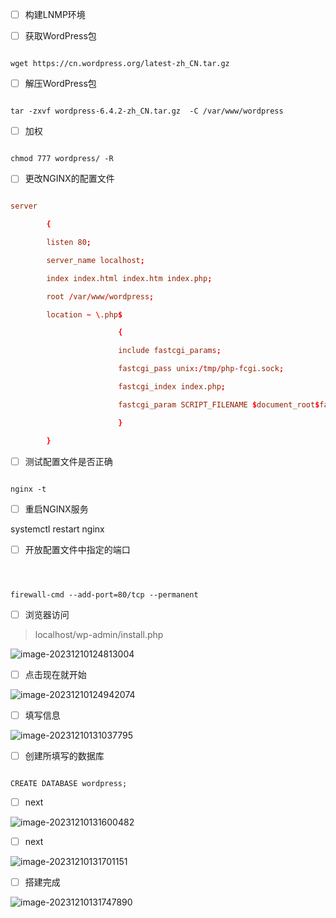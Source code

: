
- [ ] 构建LNMP环境

- [ ] 获取WordPress包

  

```shell

wget https://cn.wordpress.org/latest-zh_CN.tar.gz

```

  
  
  

- [ ] 解压WordPress包

  

```shell

tar -zxvf wordpress-6.4.2-zh_CN.tar.gz  -C /var/www/wordpress

```

  
  
  

- [ ] 加权

  

```shell

chmod 777 wordpress/ -R

```

  
  
  

- [ ] 更改NGINX的配置文件

  

```.conf

server

        {

        listen 80;

        server_name localhost;

        index index.html index.htm index.php;

        root /var/www/wordpress;

        location ~ \.php$

                        {

                        include fastcgi_params;

                        fastcgi_pass unix:/tmp/php-fcgi.sock;

                        fastcgi_index index.php;

                        fastcgi_param SCRIPT_FILENAME $document_root$fastcgi_script_name;

                        }

        }

```

  
  
  

- [ ] 测试配置文件是否正确

  

```shell

nginx -t

```

  
  
  

- [ ] 重启NGINX服务

  

systemctl restart nginx

  

- [ ] 开放配置文件中指定的端口

  

```shell

  

firewall-cmd --add-port=80/tcp --permanent

```

  
  
  

- [ ] 浏览器访问

  

> localhost/wp-admin/install.php

  

![image-20231210124813004](./WordPress_deploy.assets/image-20231210124813004.png)

  

- [ ] 点击现在就开始

  

![image-20231210124942074](./WordPress_deploy.assets/image-20231210124942074.png)

  

- [ ] 填写信息

  

![image-20231210131037795](./WordPress_deploy.assets/image-20231210131037795.png)

  

- [ ] 创建所填写的数据库

  

```mysql

CREATE DATABASE wordpress;

```

  
  
  

- [ ] next

  

![image-20231210131600482](./WordPress_deploy.assets/image-20231210131600482.png)

  

- [ ] next

  

![image-20231210131701151](./WordPress_deploy.assets/image-20231210131701151.png)

  

- [ ] 搭建完成

  

![image-20231210131747890](./WordPress_deploy.assets/image-20231210131747890.png)